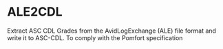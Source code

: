 # ALE2CDL
Extract ASC CDL Grades from the AvidLogExchange (ALE) file format and write it to ASC-CDL. To comply with the Pomfort specification
